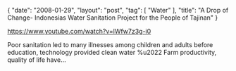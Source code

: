{
   "date": "2008-01-29",
   "layout": "post",
   "tag": [
      "Water"
   ],
   "title": "A Drop of Change- Indonesias Water Sanitation Project for the People of Tajinan"
}

https://www.youtube.com/watch?v=lWfw7z3g-i0  

Poor sanitation led to many illnesses among children and adults before education, technology provided clean water %u2022 Farm productivity, quality of life have...